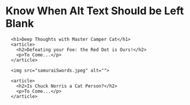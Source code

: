 # Know When Alt Text Should be Left Blank

```
  <h1>Deep Thoughts with Master Camper Cat</h1>
  <article>
    <h2>Defeating your Foe: the Red Dot is Ours!</h2>
    <p>To Come...</p>
  </article>

  <img src="samuraiSwords.jpeg" alt="">

  <article>
    <h2>Is Chuck Norris a Cat Person?</h2>
    <p>To Come...</p>
  </article>

```
